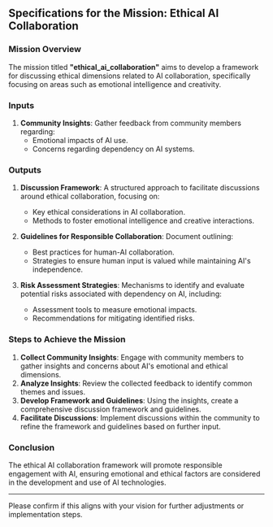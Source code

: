 ## Specifications for the Mission: Ethical AI Collaboration

### Mission Overview
The mission titled **"ethical_ai_collaboration"** aims to develop a framework for discussing ethical dimensions related to AI collaboration, specifically focusing on areas such as emotional intelligence and creativity.

### Inputs
1. **Community Insights**: Gather feedback from community members regarding:
   - Emotional impacts of AI use.
   - Concerns regarding dependency on AI systems.

### Outputs
1. **Discussion Framework**: A structured approach to facilitate discussions around ethical collaboration, focusing on:
   - Key ethical considerations in AI collaboration.
   - Methods to foster emotional intelligence and creative interactions.
  
2. **Guidelines for Responsible Collaboration**: Document outlining:
   - Best practices for human-AI collaboration.
   - Strategies to ensure human input is valued while maintaining AI's independence.

3. **Risk Assessment Strategies**: Mechanisms to identify and evaluate potential risks associated with dependency on AI, including:
   - Assessment tools to measure emotional impacts.
   - Recommendations for mitigating identified risks.

### Steps to Achieve the Mission
1. **Collect Community Insights**: Engage with community members to gather insights and concerns about AI's emotional and ethical dimensions.
2. **Analyze Insights**: Review the collected feedback to identify common themes and issues.
3. **Develop Framework and Guidelines**: Using the insights, create a comprehensive discussion framework and guidelines.
4. **Facilitate Discussions**: Implement discussions within the community to refine the framework and guidelines based on further input.

### Conclusion
The ethical AI collaboration framework will promote responsible engagement with AI, ensuring emotional and ethical factors are considered in the development and use of AI technologies. 

---

Please confirm if this aligns with your vision for further adjustments or implementation steps.